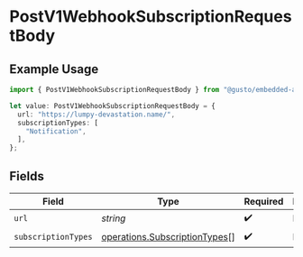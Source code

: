 # PostV1WebhookSubscriptionRequestBody

## Example Usage

```typescript
import { PostV1WebhookSubscriptionRequestBody } from "@gusto/embedded-api/models/operations/postv1webhooksubscription.js";

let value: PostV1WebhookSubscriptionRequestBody = {
  url: "https://lumpy-devastation.name/",
  subscriptionTypes: [
    "Notification",
  ],
};
```

## Fields

| Field                                                                          | Type                                                                           | Required                                                                       | Description                                                                    |
| ------------------------------------------------------------------------------ | ------------------------------------------------------------------------------ | ------------------------------------------------------------------------------ | ------------------------------------------------------------------------------ |
| `url`                                                                          | *string*                                                                       | :heavy_check_mark:                                                             | N/A                                                                            |
| `subscriptionTypes`                                                            | [operations.SubscriptionTypes](../../models/operations/subscriptiontypes.md)[] | :heavy_check_mark:                                                             | N/A                                                                            |